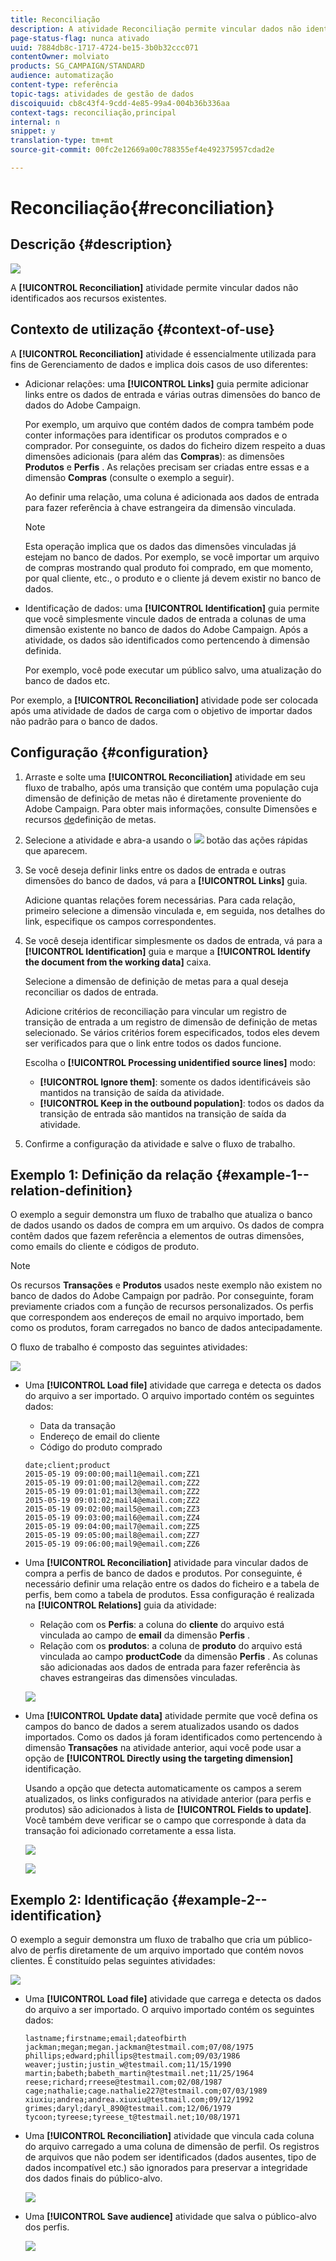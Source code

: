```yaml
---
title: Reconciliação
description: A atividade Reconciliação permite vincular dados não identificados aos recursos existentes.
page-status-flag: nunca ativado
uuid: 7884db8c-1717-4724-be15-3b0b32ccc071
contentOwner: molviato
products: SG_CAMPAIGN/STANDARD
audience: automatização
content-type: referência
topic-tags: atividades de gestão de dados
discoiquuid: cb8c43f4-9cdd-4e85-99a4-004b36b336aa
context-tags: reconciliação,principal
internal: n
snippet: y
translation-type: tm+mt
source-git-commit: 00fc2e12669a00c788355ef4e492375957cdad2e

---
```



# Reconciliação{#reconciliation}

## Descrição {#description}

![](assets/reconciliation.png)

A **[!UICONTROL Reconciliation]** atividade permite vincular dados não identificados aos recursos existentes.

## Contexto de utilização {#context-of-use}

A **[!UICONTROL Reconciliation]** atividade é essencialmente utilizada para fins de Gerenciamento de dados e implica dois casos de uso diferentes:

* Adicionar relações: uma **[!UICONTROL Links]** guia permite adicionar links entre os dados de entrada e várias outras dimensões do banco de dados do Adobe Campaign.

   Por exemplo, um arquivo que contém dados de compra também pode conter informações para identificar os produtos comprados e o comprador. Por conseguinte, os dados do ficheiro dizem respeito a duas dimensões adicionais (para além das **Compras**): as dimensões **Produtos** e **Perfis** . As relações precisam ser criadas entre essas e a dimensão **Compras** (consulte o exemplo a seguir).

   Ao definir uma relação, uma coluna é adicionada aos dados de entrada para fazer referência à chave estrangeira da dimensão vinculada.

   >[!NOTE]
   >
   >Esta operação implica que os dados das dimensões vinculadas já estejam no banco de dados. Por exemplo, se você importar um arquivo de compras mostrando qual produto foi comprado, em que momento, por qual cliente, etc., o produto e o cliente já devem existir no banco de dados.

* Identificação de dados: uma **[!UICONTROL Identification]** guia permite que você simplesmente vincule dados de entrada a colunas de uma dimensão existente no banco de dados do Adobe Campaign. Após a atividade, os dados são identificados como pertencendo à dimensão definida.

   Por exemplo, você pode executar um público salvo, uma atualização do banco de dados etc.

Por exemplo, a **[!UICONTROL Reconciliation]** atividade pode ser colocada após uma atividade de dados de carga com o objetivo de importar dados não padrão para o banco de dados.

## Configuração {#configuration}

1. Arraste e solte uma **[!UICONTROL Reconciliation]** atividade em seu fluxo de trabalho, após uma transição que contém uma população cuja dimensão de definição de metas não é diretamente proveniente do Adobe Campaign. Para obter mais informações, consulte Dimensões e recursos [de](../../automating/using/query.md#targeting-dimensions-and-resources)definição de metas.
1. Selecione a atividade e abra-a usando o ![](assets/edit_darkgrey-24px.png) botão das ações rápidas que aparecem.
1. Se você deseja definir links entre os dados de entrada e outras dimensões do banco de dados, vá para a **[!UICONTROL Links]** guia.

   Adicione quantas relações forem necessárias. Para cada relação, primeiro selecione a dimensão vinculada e, em seguida, nos detalhes do link, especifique os campos correspondentes.

1. Se você deseja identificar simplesmente os dados de entrada, vá para a **[!UICONTROL Identification]** guia e marque a **[!UICONTROL Identify the document from the working data]** caixa.

   Selecione a dimensão de definição de metas para a qual deseja reconciliar os dados de entrada.

   Adicione critérios de reconciliação para vincular um registro de transição de entrada a um registro de dimensão de definição de metas selecionado. Se vários critérios forem especificados, todos eles devem ser verificados para que o link entre todos os dados funcione.

   Escolha o **[!UICONTROL Processing unidentified source lines]** modo:

   * **[!UICONTROL Ignore them]**: somente os dados identificáveis são mantidos na transição de saída da atividade.
   * **[!UICONTROL Keep in the outbound population]**: todos os dados da transição de entrada são mantidos na transição de saída da atividade.

1. Confirme a configuração da atividade e salve o fluxo de trabalho.

## Exemplo 1: Definição da relação {#example-1--relation-definition}

O exemplo a seguir demonstra um fluxo de trabalho que atualiza o banco de dados usando os dados de compra em um arquivo. Os dados de compra contêm dados que fazem referência a elementos de outras dimensões, como emails do cliente e códigos de produto.

>[!NOTE]
>
>Os recursos **Transações** e **Produtos** usados neste exemplo não existem no banco de dados do Adobe Campaign por padrão. Por conseguinte, foram previamente criados com a função de recursos [](../../developing/using/data-model-concepts.md) personalizados. Os perfis que correspondem aos endereços de email no arquivo importado, bem como os produtos, foram carregados no banco de dados antecipadamente.

O fluxo de trabalho é composto das seguintes atividades:

![](assets/reconciliation_example1.png)

* Uma **[!UICONTROL Load file]** atividade que carrega e detecta os dados do arquivo a ser importado. O arquivo importado contém os seguintes dados:

   * Data da transação
   * Endereço de email do cliente
   * Código do produto comprado
   ```
   date;client;product
   2015-05-19 09:00:00;mail1@email.com;ZZ1
   2015-05-19 09:01:00;mail2@email.com;ZZ2
   2015-05-19 09:01:01;mail3@email.com;ZZ2
   2015-05-19 09:01:02;mail4@email.com;ZZ2
   2015-05-19 09:02:00;mail5@email.com;ZZ3
   2015-05-19 09:03:00;mail6@email.com;ZZ4
   2015-05-19 09:04:00;mail7@email.com;ZZ5
   2015-05-19 09:05:00;mail8@email.com;ZZ7
   2015-05-19 09:06:00;mail9@email.com;ZZ6
   ```

* Uma **[!UICONTROL Reconciliation]** atividade para vincular dados de compra a perfis de banco de dados e produtos. Por conseguinte, é necessário definir uma relação entre os dados do ficheiro e a tabela de perfis, bem como a tabela de produtos. Essa configuração é realizada na **[!UICONTROL Relations]** guia da atividade:

   * Relação com os **Perfis**: a coluna do **cliente** do arquivo está vinculada ao campo de **email** da dimensão **Perfis** .
   * Relação com os **produtos**: a coluna de **produto** do arquivo está vinculada ao campo **productCode** da dimensão **Perfis** .
   As colunas são adicionadas aos dados de entrada para fazer referência às chaves estrangeiras das dimensões vinculadas.

   ![](assets/reconciliation_example3.png)

* Uma **[!UICONTROL Update data]** atividade permite que você defina os campos do banco de dados a serem atualizados usando os dados importados. Como os dados já foram identificados como pertencendo à dimensão **Transações** na atividade anterior, aqui você pode usar a opção de **[!UICONTROL Directly using the targeting dimension]** identificação.

   Usando a opção que detecta automaticamente os campos a serem atualizados, os links configurados na atividade anterior (para perfis e produtos) são adicionados à lista de **[!UICONTROL Fields to update]**. Você também deve verificar se o campo que corresponde à data da transação foi adicionado corretamente a essa lista.

   ![](assets/reconciliation_example5.png)

   ![](assets/reconciliation_example4.png)

## Exemplo 2: Identificação {#example-2--identification}

O exemplo a seguir demonstra um fluxo de trabalho que cria um público-alvo de perfis diretamente de um arquivo importado que contém novos clientes. É constituído pelas seguintes atividades:

![](assets/identification_example2.png)

* Uma **[!UICONTROL Load file]** atividade que carrega e detecta os dados do arquivo a ser importado. O arquivo importado contém os seguintes dados:

   ```
   lastname;firstname;email;dateofbirth
   jackman;megan;megan.jackman@testmail.com;07/08/1975
   phillips;edward;phillips@testmail.com;09/03/1986
   weaver;justin;justin_w@testmail.com;11/15/1990
   martin;babeth;babeth_martin@testmail.net;11/25/1964
   reese;richard;rreese@testmail.com;02/08/1987
   cage;nathalie;cage.nathalie227@testmail.com;07/03/1989
   xiuxiu;andrea;andrea.xiuxiu@testmail.com;09/12/1992
   grimes;daryl;daryl_890@testmail.com;12/06/1979
   tycoon;tyreese;tyreese_t@testmail.net;10/08/1971
   ```

* Uma **[!UICONTROL Reconciliation]** atividade que vincula cada coluna do arquivo carregado a uma coluna de dimensão de perfil. Os registros de arquivos que não podem ser identificados (dados ausentes, tipo de dados incompatível etc.) são ignorados para preservar a integridade dos dados finais do público-alvo.

   ![](assets/identification_example1.png)

* Uma **[!UICONTROL Save audience]** atividade que salva o público-alvo dos perfis.

   ![](assets/identification_example3.png)

